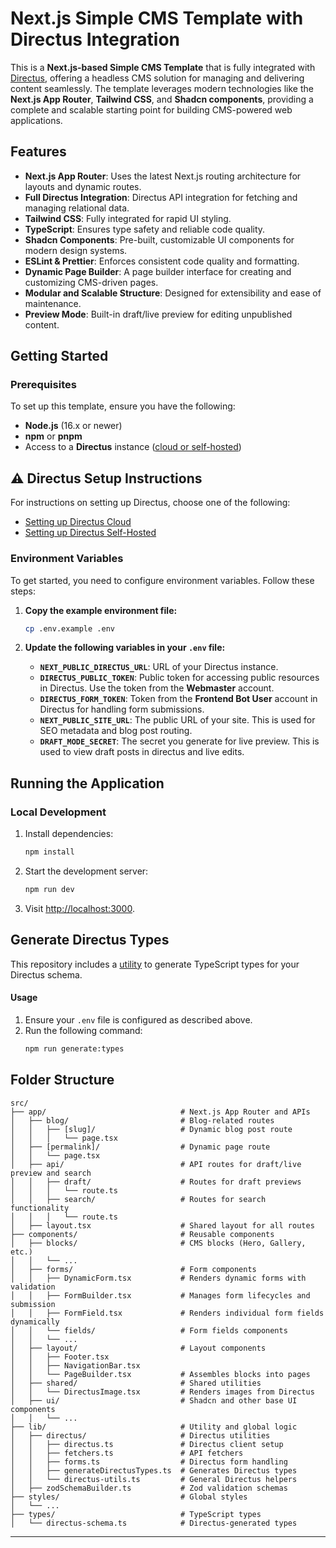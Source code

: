 # Next.js Simple CMS Template with Directus Integration

This is a **Next.js-based Simple CMS Template** that is fully integrated with [Directus](https://directus.io/), offering
a headless CMS solution for managing and delivering content seamlessly. The template leverages modern technologies like
the **Next.js App Router**, **Tailwind CSS**, and **Shadcn components**, providing a complete and scalable starting
point for building CMS-powered web applications.

## **Features**

- **Next.js App Router**: Uses the latest Next.js routing architecture for layouts and dynamic routes.
- **Full Directus Integration**: Directus API integration for fetching and managing relational data.
- **Tailwind CSS**: Fully integrated for rapid UI styling.
- **TypeScript**: Ensures type safety and reliable code quality.
- **Shadcn Components**: Pre-built, customizable UI components for modern design systems.
- **ESLint & Prettier**: Enforces consistent code quality and formatting.
- **Dynamic Page Builder**: A page builder interface for creating and customizing CMS-driven pages.
- **Modular and Scalable Structure**: Designed for extensibility and ease of maintenance.
- **Preview Mode**: Built-in draft/live preview for editing unpublished content.

## **Getting Started**

### Prerequisites

To set up this template, ensure you have the following:

- **Node.js** (16.x or newer)
- **npm** or **pnpm**
- Access to a **Directus** instance ([cloud or self-hosted](../../README.md))
  
## ⚠️ Directus Setup Instructions

For instructions on setting up Directus, choose one of the following:

- [Setting up Directus Cloud](https://github.com/directus-labs/starters?tab=readme-ov-file#using-directus-with-a-cloud-instance-recommended)
- [Setting up Directus Self-Hosted](https://github.com/directus-labs/starters?tab=readme-ov-file#using-directus-locally)
  
### **Environment Variables**

To get started, you need to configure environment variables. Follow these steps:

1. **Copy the example environment file:**

   ```bash
   cp .env.example .env
   ```

2. **Update the following variables in your `.env` file:**

   - **`NEXT_PUBLIC_DIRECTUS_URL`**: URL of your Directus instance.
   - **`DIRECTUS_PUBLIC_TOKEN`**: Public token for accessing public resources in Directus. Use the token from the
     **Webmaster** account.
   - **`DIRECTUS_FORM_TOKEN`**: Token from the **Frontend Bot User** account in Directus for handling form submissions.
   - **`NEXT_PUBLIC_SITE_URL`**: The public URL of your site. This is used for SEO metadata and blog post routing.
   - **`DRAFT_MODE_SECRET`**: The secret you generate for live preview. This is used to view draft posts in directus and
     live edits.

## **Running the Application**

### Local Development

1. Install dependencies:
   ```bash
   npm install
   ```
2. Start the development server:
   ```bash
   npm run dev
   ```
3. Visit [http://localhost:3000](http://localhost:3000).

## Generate Directus Types

This repository includes a [utility](https://www.npmjs.com/package/directus-sdk-typegen) to generate TypeScript types
for your Directus schema.

#### Usage

1. Ensure your `.env` file is configured as described above.
2. Run the following command:
   ```bash
   npm run generate:types
   ```

## Folder Structure

```
src/
├── app/                              # Next.js App Router and APIs
│   ├── blog/                         # Blog-related routes
│   │   ├── [slug]/                   # Dynamic blog post route
│   │   │   └── page.tsx
│   ├── [permalink]/                  # Dynamic page route
│   │   └── page.tsx
│   ├── api/                          # API routes for draft/live preview and search
│   │   ├── draft/                    # Routes for draft previews
│   │   │   └── route.ts
│   │   ├── search/                   # Routes for search functionality
│   │   │   └── route.ts
│   ├── layout.tsx                    # Shared layout for all routes
├── components/                       # Reusable components
│   ├── blocks/                       # CMS blocks (Hero, Gallery, etc.)
│   │   └── ...
│   ├── forms/                        # Form components
│   │   ├── DynamicForm.tsx           # Renders dynamic forms with validation
│   │   ├── FormBuilder.tsx           # Manages form lifecycles and submission
│   │   ├── FormField.tsx             # Renders individual form fields dynamically
│   │   └── fields/                   # Form fields components
│   │   └── ...
│   ├── layout/                       # Layout components
│   │   ├── Footer.tsx
│   │   ├── NavigationBar.tsx
│   │   └── PageBuilder.tsx           # Assembles blocks into pages
│   ├── shared/                       # Shared utilities
│   │   └── DirectusImage.tsx         # Renders images from Directus
│   ├── ui/                           # Shadcn and other base UI components
│   │   └── ...
├── lib/                              # Utility and global logic
│   ├── directus/                     # Directus utilities
│   │   ├── directus.ts               # Directus client setup
│   │   ├── fetchers.ts               # API fetchers
│   │   ├── forms.ts                  # Directus form handling
│   │   ├── generateDirectusTypes.ts  # Generates Directus types
│   │   └── directus-utils.ts         # General Directus helpers
│   ├── zodSchemaBuilder.ts           # Zod validation schemas
├── styles/                           # Global styles
│   └── ...
├── types/                            # TypeScript types
│   └── directus-schema.ts            # Directus-generated types
```

---
